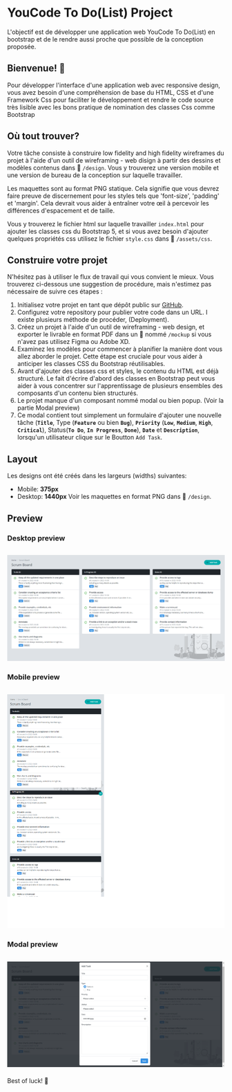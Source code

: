 # YouCode To Do(List) Project

L'objectif est de développer une application web YouCode To Do(List) en bootstrap et de le rendre aussi proche que possible de la conception proposée.

## Bienvenue! 👋

Pour développer l'interface d'une application web avec responsive design, vous avez besoin d'une compréhension de base du HTML, CSS et d'une Framework Css pour faciliter le développement et rendre le code source très lisible avec les bons pratique de nomination des classes Css comme Bootstrap

## Où tout trouver?

Votre tâche consiste à construire low fidelity and high fidelity wireframes du projet à l'aide d'un outil de wireframing - web disign à partir des dessins et modèles contenus dans 📁 `/design`. Vous y trouverez une version mobile et une version de bureau de la conception sur laquelle travailler.

Les maquettes sont au format PNG statique. Cela signifie que vous devrez faire preuve de discernement pour les styles tels que 'font-size', 'padding' et 'margin'. Cela devrait vous aider à entraîner votre œil à percevoir les différences d'espacement et de taille.

Vous y trouverez le fichier html sur laquelle travailler `index.html` pour ajouter les classes css du Bootstrap 5, et si vous avez besoin d'ajouter quelques propriétés css utilisez le fichier `style.css` dans 📁 `/assets/css`.

## Construire votre projet

N'hésitez pas à utiliser le flux de travail qui vous convient le mieux. Vous trouverez ci-dessous une suggestion de procédure, mais n'estimez pas nécessaire de suivre ces étapes :

1. Initialisez votre projet en tant que dépôt public sur [GitHub](https://github.com/).
2. Configurez votre repository pour publier votre code dans un URL. I existe plusieurs méthode de procéder, (Deployment).
3. Créez un projet à l'aide d'un outil de wireframing - web design, et exporter le livrable en format PDF dans un 📁 nommé `/mockup` si vous n'avez pas utilisez Figma ou Adobe XD.
4. Examinez les modèles pour commencer à planifier la manière dont vous allez aborder le projet. Cette étape est cruciale pour vous aider à anticiper les classes CSS du Bootstrap réutilisables.
5. Avant d'ajouter des classes css et styles, le contenu du HTML est déjà structuré. Le fait d'écrire d'abord des classes en Bootstrap peut vous aider à vous concentrer sur l'apprentissage de plusieurs ensembles des composants d'un contenu bien structurés.
6. Le projet manque d'un composant nommé modal ou bien popup. (Voir la partie Modal preview)
7. Ce modal contient tout simplement un formulaire d'ajouter une nouvelle tâche (**`Title`**, Type (**`Feature`** ou bien **`Bug`**), **`Priority`** (**`Low`**, **`Medium`**, **`High`**, **`Critical`**), Status(**`To Do`**, **`In Progress`**, **`Done`**), **`Date`** et **`Description`**, lorsqu'un utilisateur clique sur le Boutton `Add Task`.

## Layout

Les designs ont été créés dans les largeurs (widths) suivantes:
- Mobile: **375px**
- Desktop: **1440px**
Voir les maquettes en format PNG dans 📁 `/design`.

## Preview

### Desktop preview

![desktop](./design/desktop.png)
---
### Mobile preview

![mobile](./design/mobile.png)
---
### Modal preview

![modal](./design/modal.png)
---


Best of luck! 🚀
